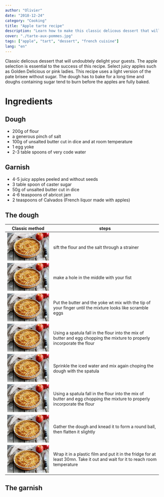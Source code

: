 ```yaml
---
author: "Olivier"
date: "2018-12-24"
category: "Cooking"
title: "Apple tarte recipe"
description: "Learn how to make this classic delicous dessert that will undoubtely delight your guests"
cover: "./tarte-aux-pommes.jpg"
tags: ["apple", "tart", "dessert", "french cuisine"]
lang: "en"
---
```


Classic delicous dessert that will undoubtely delight your guests. The apple selection is essential to the success of this recipe. Select juicy apples such as Golden Delicious or pink ladies. This recipe uses a light version of the pate brisee without sugar. The dough has to bake for a long time and doughs containing sugar tend to burn before the apples are fully baked. 

# Ingredients

## Dough
- 200g of flour
- a generous pinch of salt
- 100g of unsalted butter cut in dice and at room temperature
- 1 egg yoke
- 2-3 table spoons of very code water

## Garnish
- 4-5 juicy apples peeled and without seeds
- 3 table spoon of caster sugar
- 50g of unsalted butter cut in dice
- 4-6 teaspoons of abricot jam
- 2 teaspoons of Calvados (French liquor made with apples)

## The dough

Classic method            | steps
--------------------------|-----
![](tarte-aux-pommes.jpg) | sift the flour and the salt through a strainer 
![](tarte-aux-pommes.jpg) | make a hole in the middle with your fist
![](tarte-aux-pommes.jpg) | Put the butter and the yoke wt mix with the tip of your finger until the mixture looks like scramble eggs
![](tarte-aux-pommes.jpg) | Using a spatula fall in the flour into the mix of butter and egg chopping the mixture to properly incorporate the flour
![](tarte-aux-pommes.jpg) | Sprinkle the iced water and mix again choping the dough with the spatula
![](tarte-aux-pommes.jpg) | Using a spatula fall in the flour into the mix of butter and egg chopping the mixture to properly incorporate the flour
![](tarte-aux-pommes.jpg) | Gather the dough and knead it to form a round ball, then flatten it slightly
![](tarte-aux-pommes.jpg) | Wrap it in a plastic film and put it in the fridge for at least 30mn. Take it out and wait for it to reach room temperature

## The garnish
